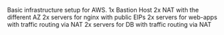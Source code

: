 Basic infrastructure setup for AWS.
1x Bastion Host
2x NAT with the different AZ
2x servers for nginx with public EIPs
2x servers for web-apps with traffic routing via NAT
2x servers for DB with traffic routing via NAT
